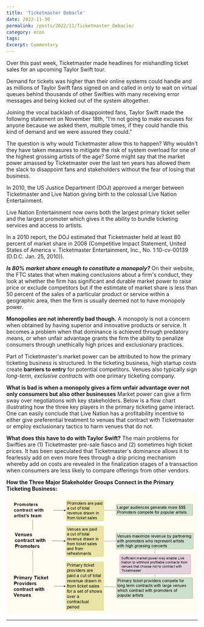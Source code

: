 ```yaml
---
title: 'Ticketmaster Debacle'
date: 2022-11-30
permalink: /posts/2022/11/Ticketmaster_Debacle/
category: econ
tags:
Excerpt: Commentary
---
```


Over this past week, Ticketmaster made headlines for mishandling ticket sales for an upcoming Taylor Swift tour. 

Demand for tickets was higher than their online systems could handle and as millions of Taylor Swift fans signed on and called in only to wait on virtual queues behind thousands of other Swifties with many receiving error messages and being kicked out of the system altogether. 

Joining the vocal backlash of disappointed fans, Taylor Swift made the following  statement on November 18th, “I’m not going to make excuses for anyone because we asked them, multiple times, if they could handle this kind of demand and we were assured they could.”

The question is why would Ticketmaster allow this to happen? Why wouldn't they have taken measures to mitigate the risk of system overload for one of the highest grossing artists of the age? Some might say that the market power amassed by Ticketmaster over the last ten years has allowed them the slack to disappoint fans and stakeholders without the fear of losing that business.  

In 2010, the US Justice Department (DOJ) approved a merger between Ticketmaster and Live Nation giving birth to the colossal Live Nation Entertainment. 

Live Nation Entertainment now owns both the largest primary ticket seller and the largest promoter which gives it the ability to bundle ticketing services and access to artists. 

In a 2010 report, the DOJ  estimated that Ticketmaster held at least 80 percent of market share in 2008 (Competitive Impact Statement, United States of America v. Ticketmaster Entertainment, Inc., No. 1:10-cv-00139 (D.D.C. Jan. 25, 2010)). 

***Is 80% market share enough to constitute a monopoly?***
On their website, the FTC states that when making conclusions about a firm's conduct, they look at whether the firm has significant and durable market power to raise price or exclude competitors but if the estimtate of market share is less than 50 percent of the sales of a particular product or service within a geographic area, then the firm is usually deemed not to have monopoly power. 

**Monopolies are not inherently bad though.**
A monopoly is not a concern when obtained by having superior and innovative products or service. It becomes a problem when that dominance is achieved through predatory means, or when unfair advantage grants the firm the ability to penalize consumers through unethically high prices and exclusionary practices. 

Part of Ticketmaster's market power can be attributed to how the primary ticketing business is structured. In the ticketing business, high startup costs create **barriers to entry** for potential competitors. Venues also typically sign *long-term, exclusive contracts* with one primary ticketing company. 

**What is bad is when a monopoly gives a firm unfair advantage over not only consumers but also other businesses**
Market power can give a firm sway over negotiations with key stakeholders. Below is a flow chart illustrating how the three key players in the primary ticketing game interact. One can easily conclude that Live Nation has a profitability incentive to either give preferential treatment to venues that contract with Ticketmaster or employ exclusionary tactics to harm venues that do not. 



**What does this have to do with Taylor Swift?**
The main problems for Swifties are (1) Ticketmaster pre-sale fiasco and (2) sometimes high ticket prices. It has been speculated that Ticketmaster's dominance allows it to fearlessly add on even more fees through a drip pricing mechanism whereby add on costs are revealed in the finalization stages of a transaction when consumers are less likely to compare offerings from other vendors. 

**How the Three Major Stakeholder Groups Connect in the Primary Ticketing Business:**
![](/images/Ticketmaster_explained.png)


------